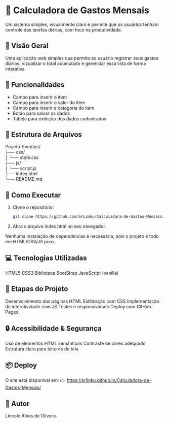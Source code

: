 # 🎉 Calculadora de Gastos Mensais

Um sistema simples, visualmente claro e permite que os usuários tenham controle das tarefas diárias, com foco na produtividade.

## 🚀 Visão Geral

Uma aplicação web simples que permite ao usuário registrar seus gastos diários, vizualizar o total acumulado e gerenciar essa lista de forma interativa

## 📌 Funcionalidades

- Campo para inserir o item
- Campo para inserir o valor do item
- Campo para inserir a categoria do item
- Botão para salvar os dados
- Tabela para exibição dos dados cadastrados

## 📂 Estrutura de Arquivos

Projeto-Eventos/<br>
├── css/<br>
│   └── style.css<br>
├── js/<br>
│   └── script.js<br>
├── index.html<br>
└── README.md<br>

## 🚀 Como Executar

1. Clone o repositório:
   ```bash
   git clone https://github.com/SrLinku/Calculadora-de-Gastos-Mensais.git

2. Abra o arquivo index.html no seu navegador.

Nenhuma instalação de dependências é necessária, pois o projeto é todo em HTML/CSS/JS puro.

## 💻 Tecnologias Utilizadas

HTML5
CSS3
Biblioteca BootStrap
JavaScript (vanilla)

## 🧪 Etapas do Projeto

Desenvolvimento das páginas HTML
Estilização com CSS
Implementação de interatividade com JS
Testes e responsividade
Deploy com GitHub Pages

## 🔒 Acessibilidade & Segurança

Uso de elementos HTML semânticos
Contraste de cores adequado
Estrutura clara para leitores de tela

## 📦 Deploy

O site está disponível em:
👉 https://srlinku.github.io/Calculadora-de-Gastos-Mensais/

## 👥 Autor

Lincoln Alves de Oliveira